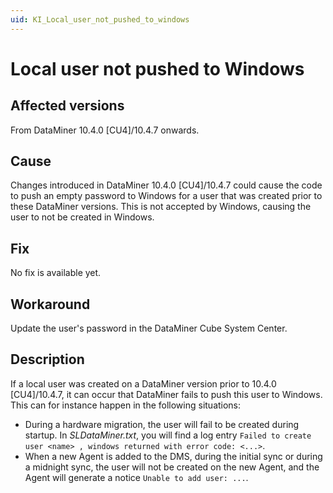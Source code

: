 ```yaml
---
uid: KI_Local_user_not_pushed_to_windows
---
```


# Local user not pushed to Windows

## Affected versions

From DataMiner 10.4.0 [CU4]/10.4.7 onwards.<!-- RN 39234 -->

## Cause

Changes introduced in DataMiner 10.4.0 [CU4]/10.4.7 could cause the code to push an empty password to Windows for a user that was created prior to these DataMiner versions. This is not accepted by Windows, causing the user to not be created in Windows.

## Fix

No fix is available yet.

## Workaround

Update the user's password in the DataMiner Cube System Center.

## Description

If a local user was created on a DataMiner version prior to 10.4.0 [CU4]/10.4.7, it can occur that DataMiner fails to push this user to Windows. This can for instance happen in the following situations:

- During a hardware migration, the user will fail to be created during startup. In *SLDataMiner.txt*, you will find a log entry `Failed to create user <name> , windows returned with error code: <...>`.
- When a new Agent is added to the DMS, during the initial sync or during a midnight sync, the user will not be created on the new Agent, and the Agent will generate a notice `Unable to add user: ...`.
